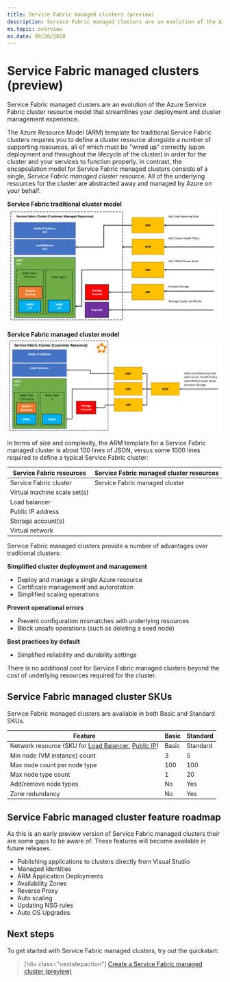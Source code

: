 ```yaml
---
title: Service Fabric managed clusters (preview)
description: Service Fabric managed clusters are an evolution of the Azure Service Fabric cluster resource model that streamlines deployment and cluster management.
ms.topic: overview
ms.date: 09/28/2020
---
```


# Service Fabric managed clusters (preview)

Service Fabric managed clusters are an evolution of the Azure Service Fabric cluster resource model that streamlines your deployment and cluster management experience.

The Azure Resource Model (ARM) template for traditional Service Fabric clusters requires you to define a cluster resource alongside a number of supporting resources, all of which must be "wired up"  correctly (upon deployment and throughout the lifecycle of the cluster) in order for the cluster and your services to function properly. In contrast, the encapsulation model for Service Fabric managed clusters consists of a single, *Service Fabric managed cluster* resource. All of the underlying resources for the cluster are abstracted away and managed by Azure on your behalf.

**Service Fabric traditional cluster model**
![Service Fabric traditional cluster model][sf-composition]

**Service Fabric managed cluster model**
![Service Fabric encapsulated cluster model][sf-encapsulation]

In terms of size and complexity, the ARM template for a Service Fabric managed cluster is about 100 lines of JSON, versus some 1000 lines required to define a typical Service Fabric cluster:

| Service Fabric resources | Service Fabric managed cluster resources |
|----------|-----------|
| Service Fabric cluster | Service Fabric managed cluster |
| Virtual machine scale set(s) | |
| Load balancer | |
| Public IP address | |
| Storage account(s) | |
| Virtual network | |

Service Fabric managed clusters provide a number of advantages over traditional clusters:

**Simplified cluster deployment and management**
- Deploy and manage a single Azure resource
- Certificate management and autorotation
- Simplified scaling operations

**Prevent operational errors**
- Prevent configuration mismatches with underlying resources
- Block unsafe operations (such as deleting a seed node)

**Best practices by default**
- Simplified reliability and durability settings

There is no additional cost for Service Fabric managed clusters beyond the cost of underlying resources required for the cluster.

## Service Fabric managed cluster SKUs

Service Fabric managed clusters are available in both Basic and Standard SKUs.

| Feature | Basic | Standard |
| ------- | ----- | -------- |
| Network resource (SKU for [Load Balancer](../load-balancer/skus.md), [Public IP](../virtual-network/public-ip-addresses.md)) | Basic | Standard |
| Min node (VM instance) count | 3 | 5 |
| Max node count per node type | 100 | 100 |
| Max node type count | 1 | 20 |
| Add/remove node types | No | Yes |
| Zone redundancy | No | Yes |

## Service Fabric managed cluster feature roadmap
As this is an early preview version of Service Fabric managed clusters their are some gaps to be aware of. These features will become available in future releases. 

* Publishing applications to clusters directly from Visual Studio
* Managed Identities 
* ARM Application Deployments 
* Availability Zones 
* Reverse Proxy 
* Auto scaling 
* Updating NSG rules 
* Auto OS Upgrades

## Next steps

To get started with Service Fabric managed clusters, try out the quickstart:

> [!div class="nextstepaction"]
> [Create a Service Fabric managed cluster (preview)](quickstart-managed-cluster-template.md)


[sf-composition]: ./media/overview-managed-cluster/sfrp-composition-resource.png
[sf-encapsulation]: ./media/overview-managed-cluster/sfrp-encapsulated-resource.png